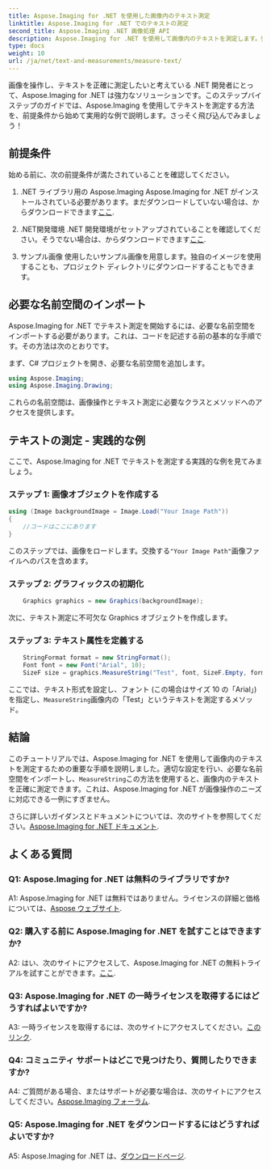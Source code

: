 ```yaml
---
title: Aspose.Imaging for .NET を使用した画像内のテキスト測定
linktitle: Aspose.Imaging for .NET でのテキストの測定
second_title: Aspose.Imaging .NET 画像処理 API
description: Aspose.Imaging for .NET を使用して画像内のテキストを測定します。強力な .NET ライブラリ。正確かつ効率的なテキスト測定。
type: docs
weight: 10
url: /ja/net/text-and-measurements/measure-text/
---
```

画像を操作し、テキストを正確に測定したいと考えている .NET 開発者にとって、Aspose.Imaging for .NET は強力なソリューションです。このステップバイステップのガイドでは、Aspose.Imaging を使用してテキストを測定する方法を、前提条件から始めて実用的な例で説明します。さっそく飛び込んでみましょう！

## 前提条件

始める前に、次の前提条件が満たされていることを確認してください。

1. .NET ライブラリ用の Aspose.Imaging
 Aspose.Imaging for .NET がインストールされている必要があります。まだダウンロードしていない場合は、からダウンロードできます[ここ](https://releases.aspose.com/imaging/net/).

2. .NET開発環境
.NET 開発環境がセットアップされていることを確認してください。そうでない場合は、からダウンロードできます[ここ](https://dotnet.microsoft.com/download).

3. サンプル画像
使用したいサンプル画像を用意します。独自のイメージを使用することも、プロジェクト ディレクトリにダウンロードすることもできます。

## 必要な名前空間のインポート

Aspose.Imaging for .NET でテキスト測定を開始するには、必要な名前空間をインポートする必要があります。これは、コードを記述する前の基本的な手順です。その方法は次のとおりです。

まず、C# プロジェクトを開き、必要な名前空間を追加します。

```csharp
using Aspose.Imaging;
using Aspose.Imaging.Drawing;
```

これらの名前空間は、画像操作とテキスト測定に必要なクラスとメソッドへのアクセスを提供します。

## テキストの測定 - 実践的な例

ここで、Aspose.Imaging for .NET でテキストを測定する実践的な例を見てみましょう。

### ステップ 1: 画像オブジェクトを作成する

```csharp
using (Image backgroundImage = Image.Load("Your Image Path"))
{
    //コードはここにあります
}
```

このステップでは、画像をロードします。交換する`"Your Image Path"`画像ファイルへのパスを含めます。

### ステップ 2: グラフィックスの初期化

```csharp
    Graphics graphics = new Graphics(backgroundImage);
```

次に、テキスト測定に不可欠な Graphics オブジェクトを作成します。

### ステップ 3: テキスト属性を定義する

```csharp
    StringFormat format = new StringFormat();
    Font font = new Font("Arial", 10);
    SizeF size = graphics.MeasureString("Test", font, SizeF.Empty, format);
```

ここでは、テキスト形式を設定し、フォント (この場合はサイズ 10 の「Arial」) を指定し、`MeasureString`画像内の「Test」というテキストを測定するメソッド。

## 結論

このチュートリアルでは、Aspose.Imaging for .NET を使用して画像内のテキストを測定するための重要な手順を説明しました。適切な設定を行い、必要な名前空間をインポートし、`MeasureString`この方法を使用すると、画像内のテキストを正確に測定できます。これは、Aspose.Imaging for .NET が画像操作のニーズに対応できる一例にすぎません。

さらに詳しいガイダンスとドキュメントについては、次のサイトを参照してください。[Aspose.Imaging for .NET ドキュメント](https://reference.aspose.com/imaging/net/).

## よくある質問

### Q1: Aspose.Imaging for .NET は無料のライブラリですか?

 A1: Aspose.Imaging for .NET は無料ではありません。ライセンスの詳細と価格については、[Aspose ウェブサイト](https://purchase.aspose.com/buy).

### Q2: 購入する前に Aspose.Imaging for .NET を試すことはできますか?

 A2: はい、次のサイトにアクセスして、Aspose.Imaging for .NET の無料トライアルを試すことができます。[ここ](https://releases.aspose.com/). 

### Q3: Aspose.Imaging for .NET の一時ライセンスを取得するにはどうすればよいですか?

 A3: 一時ライセンスを取得するには、次のサイトにアクセスしてください。[このリンク](https://purchase.aspose.com/temporary-license/).

### Q4: コミュニティ サポートはどこで見つけたり、質問したりできますか?

 A4: ご質問がある場合、またはサポートが必要な場合は、次のサイトにアクセスしてください。[Aspose.Imaging フォーラム](https://forum.aspose.com/).

### Q5: Aspose.Imaging for .NET をダウンロードするにはどうすればよいですか?

 A5: Aspose.Imaging for .NET は、[ダウンロードページ](https://releases.aspose.com/imaging/net/).